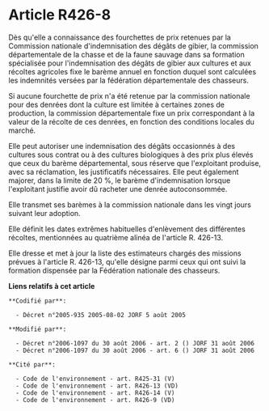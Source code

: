 # Article R426-8

Dès qu'elle a connaissance des fourchettes de prix retenues par la Commission nationale d'indemnisation des dégâts de gibier,
la commission départementale de la chasse et de la faune sauvage dans sa formation spécialisée pour l'indemnisation des
dégâts de gibier aux cultures et aux récoltes agricoles fixe le barème annuel en fonction duquel sont calculées les
indemnités versées par la fédération départementale des chasseurs. 

Si aucune fourchette de prix n'a été retenue par la commission nationale pour des denrées dont la culture est limitée à
certaines zones de production, la commission départementale fixe un prix correspondant à la valeur de la récolte de ces
denrées, en fonction des conditions locales du marché. 

Elle peut autoriser une indemnisation des dégâts occasionnés à des cultures sous contrat ou à des cultures biologiques à des
prix plus élevés que ceux du barème départemental, sous réserve que l'exploitant produise, avec sa réclamation, les
justificatifs nécessaires. Elle peut également majorer, dans la limite de 20 %, le barème d'indemnisation lorsque
l'exploitant justifie avoir dû racheter une denrée autoconsommée. 

Elle transmet ses barèmes à la commission nationale dans les vingt jours suivant leur adoption. 

Elle définit les dates extrêmes habituelles d'enlèvement des différentes récoltes, mentionnées au quatrième alinéa de
l'article R. 426-13. 

Elle dresse et met à jour la liste des estimateurs chargés des missions prévues à l'article R. 426-13, qu'elle désigne parmi
ceux qui ont suivi la formation dispensée par la Fédération nationale des chasseurs.

**Liens relatifs à cet article**

	**Codifié par**:

	  - Décret n°2005-935 2005-08-02 JORF 5 août 2005

	**Modifié par**:

	  - Décret n°2006-1097 du 30 août 2006 - art. 2 () JORF 31 août 2006
	  - Décret n°2006-1097 du 30 août 2006 - art. 6 () JORF 31 août 2006

	**Cité par**:

	  - Code de l'environnement - art. R425-31 (V)
	  - Code de l'environnement - art. R426-13 (VD)
	  - Code de l'environnement - art. R426-14 (V)
	  - Code de l'environnement - art. R426-9 (VD)
